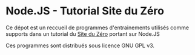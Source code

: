 Node.JS - Tutorial Site du Zéro
===============================

Ce dépot est un reccueil de programmes d'entrainements utilisés comme
supports dans un tutorial du [Site du Zéro](http://siteduzero.com)
portant sur Node.JS

Ces programmes sont distribués sous licence GNU GPL v3.